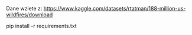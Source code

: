 Dane wziete z:
https://www.kaggle.com/datasets/rtatman/188-million-us-wildfires/download

pip install -r requirements.txt